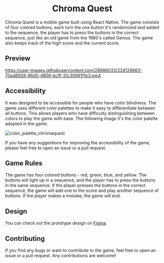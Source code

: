 <h1 align="center">Chroma Quest</h1>

Chroma Quest is a mobile game built using React Native. The game consists of four colored buttons, each turn the one button it's randomized and added to the sequence, the player has to press the buttons in the correct sequence, just like an old game from the 1980's called Genius. The game also keeps track of the high score and the current score.

## Preview

https://user-images.githubusercontent.com/28986033/224129663-70ad8928-66d5-4806-bcff-31c30691f1e3.mp4

## Accessibility

It was designed to be accessible for people who have color blindness. The game uses different color palettes to make it easy to differentiate between all buttons. This allows players who have difficulty distinguishing between colors to play the game with ease. The following image it's the color palette adopted in the game.

![color_palette_chromaquest](https://user-images.githubusercontent.com/28986033/224130105-b8e89cf4-a613-49c6-94ff-4878cc749e43.png)

If you have any suggestions for improving the accessibility of the game, please feel free to open an issue or a pull request.

## Game Rules

The game has four colored buttons - red, green, blue, and yellow. The buttons will light up in a sequence, and the player has to press the buttons in the same sequence. If the player presses the buttons in the correct sequence, the game will add one to the score and play another sequence of buttons. If the player makes a mistake, the game will end.

## Design

You can check out the prototype design on [Figma](https://www.figma.com/file/fXikEUFlm72T9fC2a7rCZ1/Chroma-Quest-8-bit?node-id=0%3A1&t=xNjIAgcoCFKDlmd5-1).

## Contributing

If you find any bugs or want to contribute to the game, feel free to open an issue or a pull request. Any contributions are welcome!
